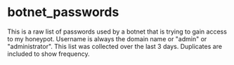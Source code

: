 # botnet_passwords
This is a raw list of passwords used by a botnet that is trying to gain access to my honeypot. Username is always the domain name or "admin" or "administrator".  This list was collected over the last 3 days.  Duplicates are included to show frequency.
